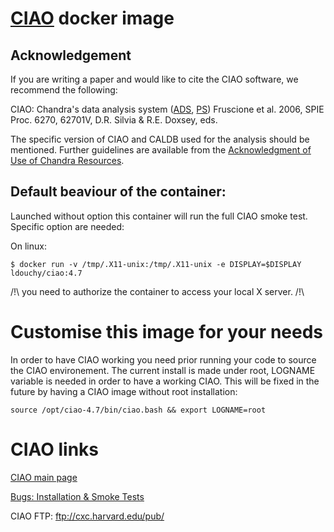 # [CIAO](http://cxc.harvard.edu/ciao/index.html) docker image

## Acknowledgement

If you are writing a paper and would like to cite the CIAO software, we recommend the following:

CIAO: Chandra's data analysis system ([ADS](http://adsabs.harvard.edu/abs/2006SPIE.6270E..60F), [PS](http://cxc.harvard.edu/ciao/download/papers/spie_cite.ps))
Fruscione et al. 2006, SPIE Proc. 6270, 62701V, D.R. Silvia & R.E. Doxsey, eds.


The specific version of CIAO and CALDB used for the analysis should be mentioned. Further guidelines are available from the [Acknowledgment of Use of Chandra Resources](http://cxc.harvard.edu/cda/acknowledgment.html). 

## Default beaviour of the container:
Launched without option this container will run the full CIAO smoke test. Specific option are needed:

On linux:

`$ docker run -v /tmp/.X11-unix:/tmp/.X11-unix -e DISPLAY=$DISPLAY ldouchy/ciao:4.7`

/!\ you need to authorize the container to access your local X server. /!\

# Customise this image for your needs

In order to have CIAO working you need prior running your code to source the CIAO environement. 
The current install is made under root, LOGNAME variable is needed in order  to have a working CIAO. This will be fixed in the future by having a CIAO image without root installation:

`source /opt/ciao-4.7/bin/ciao.bash && export LOGNAME=root`

# CIAO links

[CIAO main page](http://cxc.harvard.edu/ciao/index.html)

[Bugs: Installation & Smoke Tests](http://cxc.harvard.edu/ciao/bugs/smoke.html)

CIAO FTP: ftp://cxc.harvard.edu/pub/
